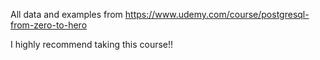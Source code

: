 All data and examples from https://www.udemy.com/course/postgresql-from-zero-to-hero

I highly recommend taking this course!!
